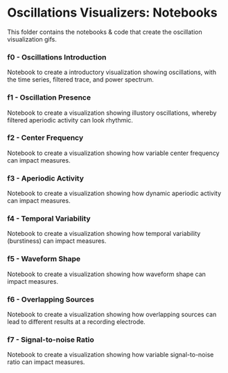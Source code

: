 # Oscillations Visualizers: Notebooks

This folder contains the notebooks & code that create the oscillation visualization gifs.

### f0 - Oscillations Introduction

Notebook to create a introductory visualization showing oscillations, with the time series, filtered trace, and power spectrum.

### f1 - Oscillation Presence

Notebook to create a visualization showing illustory oscillations, whereby filtered aperiodic activity can look rhythmic.

### f2 - Center Frequency

Notebook to create a visualization showing how variable center frequency can impact measures.

### f3 - Aperiodic Activity

Notebook to create a visualization showing how dynamic aperiodic activity can impact measures.

### f4 - Temporal Variability

Notebook to create a visualization showing how temporal variability (burstiness) can impact measures.

### f5 - Waveform Shape

Notebook to create a visualization showing how waveform shape can impact measures.

### f6 - Overlapping Sources

Notebook to create a visualization showing how overlapping sources can lead to different results at a recording electrode.

### f7 - Signal-to-noise Ratio

Notebook to create a visualization showing how variable signal-to-noise ratio can impact measures.
